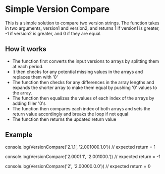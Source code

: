 # Simple Version Compare
This is a simple solution to compare two version strings. The function takes in two arguments, version1 and version2, and returns 1 if version1 is greater, -1 if version2 is greater, and 0 if they are equal.

## How it works
* The function first converts the input versions to arrays by splitting them at each period.
* It then checks for any potential missing values in the arrays and replaces them with '0'
* The function then checks for any differences in the array lengths and expands the shorter array to make them equal by pushing '0' values to the array.
* The function then equalizes the values of each index of the arrays by adding filler '0's
* The function then compares each index of both arrays and sets the return value accordingly and breaks the loop if not equal
* The function then returns the updated return value

## Example
console.log(VersionCompare('2.1.1', '2.001000.1.0')) 
// expected return = 1

console.log(VersionCompare('2.0001.1', '2.001000.'))
// expected return = -1

console.log(VersionCompare('2', '2.00000.0.0'))
// expected return = 0